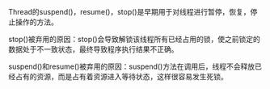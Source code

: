 Thread的suspend()，resume()，stop()是早期用于对线程进行暂停，恢复，停止操作的方法。



stop()被弃用的原因：stop()会导致解锁该线程所有已经占用的锁，使之前锁定的数据处于不一致状态，最终导致程序执行结果不正确。



suspend()和resume()被弃用的原因：suspend()方法在调用后，线程不会释放已经占有的资源，而是占有着资源进入等待状态，这样很容易发生死锁。
